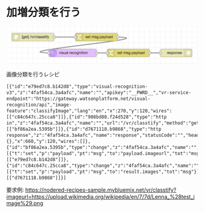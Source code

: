 # 加増分類を行う

![flow](https://github.com/Daiki-Kawanuma/nodered-recipes/blob/master/classtify-images/image.png)

画像分類を行うレシピ

```
[{"id":"e79ed7c8.b142d8","type":"visual-recognition-v3","z":"4faf54ca.3a4afc","name":"","apikey":"__PWRD__","vr-service-endpoint":"https://gateway.watsonplatform.net/visual-recognition/api","image-feature":"classifyImage","lang":"en","x":270,"y":120,"wires":[["c84c647c.25cca8"]]},{"id":"908bd88.f24d528","type":"http in","z":"4faf54ca.3a4afc","name":"","url":"/vr/classtify","method":"get","upload":true,"swaggerDoc":"","x":120,"y":60,"wires":[["bf86a2ea.5395b"]]},{"id":"d7671118.b9868","type":"http response","z":"4faf54ca.3a4afc","name":"response","statusCode":"","headers":{},"x":660,"y":120,"wires":[]},{"id":"bf86a2ea.5395b","type":"change","z":"4faf54ca.3a4afc","name":"","rules":[{"t":"set","p":"payload","pt":"msg","to":"payload.imageurl","tot":"msg"}],"action":"","property":"","from":"","to":"","reg":false,"x":360,"y":60,"wires":[["e79ed7c8.b142d8"]]},{"id":"c84c647c.25cca8","type":"change","z":"4faf54ca.3a4afc","name":"","rules":[{"t":"set","p":"payload","pt":"msg","to":"result.images","tot":"msg"}],"action":"","property":"","from":"","to":"","reg":false,"x":480,"y":120,"wires":[["d7671118.b9868"]]}]
```

要求例: https://nodered-recipes-sample.mybluemix.net/vr/classtify?imageurl=https://upload.wikimedia.org/wikipedia/en/7/7d/Lenna_%28test_image%29.png
